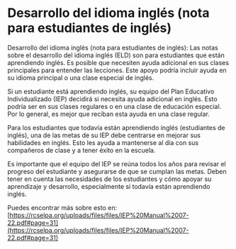 # Desarrollo del idioma inglés (nota para estudiantes de inglés)
Desarrollo del idioma inglés (nota para estudiantes de inglés): Las notas sobre el desarrollo del idioma inglés (ELD) son para estudiantes que están aprendiendo inglés. Es posible que necesiten ayuda adicional en sus clases principales para entender las lecciones. Este apoyo podría incluir ayuda en su idioma principal o una clase especial de inglés.

Si un estudiante está aprendiendo inglés, su equipo del Plan Educativo Individualizado (IEP) decidirá si necesita ayuda adicional en inglés. Esto podría ser en sus clases regulares o en una clase de educación especial. Por lo general, es mejor que reciban esta ayuda en una clase regular.

Para los estudiantes que todavía están aprendiendo inglés (estudiantes de inglés), una de las metas de su IEP debe centrarse en mejorar sus habilidades en inglés. Esto les ayuda a mantenerse al día con sus compañeros de clase y a tener éxito en la escuela.

Es importante que el equipo del IEP se reúna todos los años para revisar el progreso del estudiante y asegurarse de que se cumplan las metas. Deben tener en cuenta las necesidades de los estudiantes y cómo apoyar su aprendizaje y desarrollo, especialmente si todavía están aprendiendo inglés.

Puedes encontrar más sobre esto en: [https://rcselpa.org/uploads/files/files/IEP%20Manual%2007-22.pdf#page=31](https://rcselpa.org/uploads/files/files/IEP%20Manual%2007-22.pdf#page=31)
